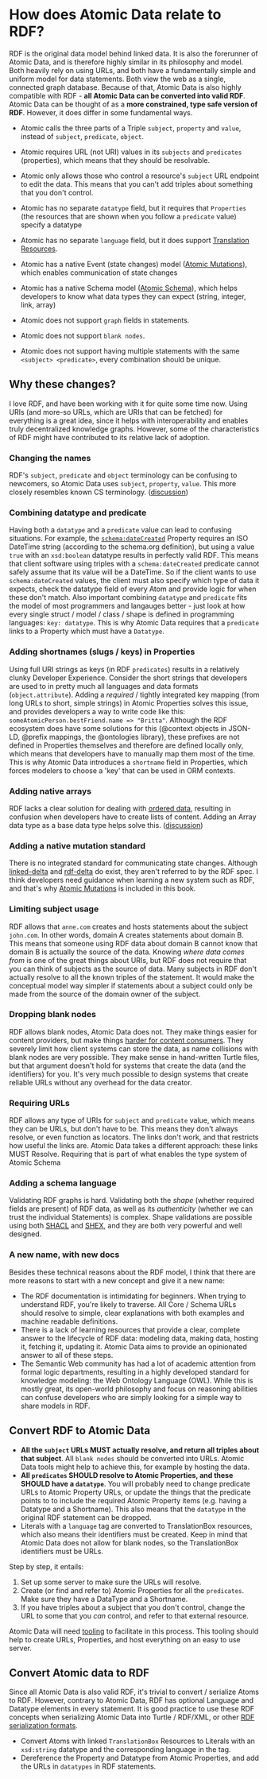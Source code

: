 # How does Atomic Data relate to RDF?

RDF is the original data model behind linked data.
It is also the forerunner of Atomic Data, and is therefore highly similar in its philosophy and model.
Both heavily rely on using URLs, and both have a fundamentally simple and uniform model for data statements.
Both view the web as a single, connected graph database.
Because of that, Atomic Data is also highly compatible with RDF - **all Atomic Data can be converted into valid RDF**.
Atomic Data can be thought of as a **more constrained, type safe version of RDF**.
However, it does differ in some fundamental ways.

- Atomic calls the three parts of a Triple `subject`, `property` and `value`, instead of `subject`, `predicate`, `object`.
- Atomic requires URL (not URI) values in its `subjects` and `predicates` (properties), which means that they should be resolvable.
- Atomic only allows those who control a resource's `subject` URL endpoint to edit the data. This means that you can't add triples about something that you don't control.
- Atomic has no separate `datatype` field, but it requires that `Properties` (the resources that are shown when you follow a `predicate` value) specify a datatype
- Atomic has no separate `language` field, but it does support [Translation Resources](../schema/translations.md).
- Atomic has a native Event (state changes) model ([Atomic Mutations](../mutations/intro.md)), which enables communication of state changes
- Atomic has a native Schema model ([Atomic Schema](../schema/intro.md)), which helps developers to know what data types they can expect (string, integer, link, array)
- Atomic does not support `graph` fields in statements.
- Atomic does not support `blank nodes`.

- Atomic does not support having multiple statements with the same `<subject> <predicate>`, every combination should be unique.

## Why these changes?

I love RDF, and have been working with it for quite some time now.
Using URIs (and more-so URLs, which are URIs that can be fetched) for everything is a great idea, since it helps with interoperability and enables truly decentralized knowledge graphs.
However, some of the characteristics of RDF might have contributed to its relative lack of adoption.

### Changing the names

RDF's `subject`, `predicate` and `object` terminology can be confusing to newcomers, so Atomic Data uses `subject`, `property`, `value`. This more closely resembles known CS terminology. ([discussion](https://github.com/ontola/atomic-data/issues/3))

### Combining datatype and predicate

Having both a `datatype` and a `predicate` value can lead to confusing situations. For example, the [`schema:dateCreated`](https://schema.org/dateCreated) Property requires an ISO DateTime string (according to the schema.org definition), but using a value `true` with an `xsd:boolean` datatype results in perfectly valid RDF. This means that client software using triples with a `schema:dateCreated` predicate cannot safely assume that its value will be a DateTime. So if the client wants to use `schema:dateCreated` values, the client must also specify which type of data it expects, check the datatype field of every Atom and provide logic for when these don't match. Also important combining `datatype` and `predicate` fits the model of most programmers and langauges better - just look at how every single struct / model / class / shape is defined in programming languages: `key: datatype`. This is why Atomic Data requires that a `predicate` links to a Property which must have a `Datatype`.

### Adding shortnames (slugs / keys) in Properties

Using full URI strings as keys (in RDF `predicates`) results in a relatively clunky Developer Experience. Consider the short strings that developers are used to in pretty much all languages and data formats (`object.attribute`). Adding a _required_ / tightly integrated key mapping (from long URLs to short, simple strings) in Atomic Properties solves this issue, and provides developers a way to write code like this: `someAtomicPerson.bestFriend.name => "Britta"`. Although the RDF ecosystem does have some solutions for this (@context objects in JSON-LD, @prefix mappings, the @ontologies library), these prefixes are not defined in Properties themselves and therefore are defined locally only, which means that developers have to manually map them most of the time. This is why Atomic Data introduces a `shortname` field in Properties, which forces modelers to choose a 'key' that can be used in ORM contexts.

### Adding native arrays

RDF lacks a clear solution for dealing with [ordered data](https://ontola.io/blog/ordered-data-in-rdf/), resulting in confusion when developers have to create lists of content. Adding an Array data type as a base data type helps solve this. ([discussion](https://github.com/ontola/atomic-data/issues/4))

### Adding a native mutation standard

There is no integrated standard for communicating state changes. Although [linked-delta](https://github.com/ontola/linked-delta) and [rdf-delta](https://afs.github.io/rdf-delta/) do exist, they aren't referred to by the RDF spec. I think developers need guidance when learning a new system such as RDF, and that's why [Atomic Mutations](../mutations/intro.md) is included in this book.

### Limiting subject usage

RDF allows that `anne.com` creates and hosts statements about the subject `john.com`. In other words, domain A creates statements about domain B. This means that someone using RDF data about domain B cannot know that domain B is actually the source of the data. Knowing _where data comes from_ is one of the great things about URIs, but RDF does not require that you can think of subjects as the source of data. Many subjects in RDF don't actually resolve to all the known triples of the statement. It would make the conceptual model way simpler if statements about a subject could only be made from the source of the domain owner of the subject.

### Dropping blank nodes

RDF allows blank nodes, Atomic Data does not. They make things easier for content providers, but make things [harder for content consumers](http://richard.cyganiak.de/blog/2011/03/blank-nodes-considered-harmful/). They severely limit how client systems can store the data, as name collisions with blank nodes are very possible. They make sense in hand-written Turtle files, but that argument doesn't hold for systems that create the data (and the identifiers) for you. It's very much possible to design systems that create reliable URLs without any overhead for the data creator.

### Requiring URLs

RDF allows any type of URIs for `subject` and `predicate` value, which means they can be URLs, but don't have to be. This means they don't always resolve, or even function as locators. The links don't work, and that restricts how useful the links are. Atomic Data takes a different approach: these links MUST Resolve. Requiring that is part of what enables the type system of Atomic Schema

### Adding a schema language

Validating RDF graphs is hard. Validating both the _shape_ (whether required fields are present) of RDF data, as well as its _authenticity_ (whether we can trust the individual Statements) is complex. Shape validations are possible using both [SHACL](https://www.w3.org/TR/shacl/) and [SHEX](https://shex.io/), and they are both very powerful and well designed.

### A new name, with new docs

Besides these technical reasons about the RDF model, I think that there are more reasons to start with a new concept and give it a new name:

- The RDF documentation is intimidating for beginners. When trying to understand RDF, you're likely to traverse. All Core / Schema URLs should resolve to simple, clear explanations with both examples and machine readable definitions.
- There is a lack of learning resources that provide a clear, complete answer to the lifecycle of RDF data: modeling data, making data, hosting it, fetching it, updating it. Atomic Data aims to provide an opinionated answer to all of these steps.
- The Semantic Web community has had a lot of academic attention from formal logic departments, resulting in a highly developed standard for knowledge modeling: the Web Ontology Language (OWL). While this is mostly great, its open-world philosophy and focus on reasoning abilities can confuse developers who are simply looking for a simple way to share models in RDF.
<!-- - Re-using predicate URIs in new contexts can be result in unclear descriptions, since the meaning of predicates can be very class-dependent. For example, a `name` for a Person means something else than a `name` for a  -->

## Convert RDF to Atomic Data

- **All the `subject` URLs MUST actually resolve, and return all triples about that subject**. All `blank nodes` should be converted into URLs. Atomic Data tools might help to achieve this, for example by hosting the data.
- **All `predicates` SHOULD resolve to Atomic Properties, and these SHOULD have a `datatype`**. You will probably need to change predicate URLs to Atomic Property URLs, or update the things that the predicate points to to include the required Atomic Property items (e.g. having a Datatype and a Shortname). This also means that the `datatype` in the original RDF statement can be dropped.
- Literals with a `language` tag are converted to TranslationBox resources, which also means their identifiers must be created. Keep in mind that Atomic Data does not allow for blank nodes, so the TranslationBox identifiers must be URLs.

Step by step, it entails:

1. Set up some server to make sure the URLs will resolve.
1. Create (or find and refer to) Atomic Properties for all the `predicates`. Make sure they have a DataType and a Shortname.
1. If you have triples about a subject that you don't control, change the URL to some that you _can_ control, and refer to that external resource.

Atomic Data will need [tooling](../tooling.md) to facilitate in this process.
This tooling should help to create URLs, Properties, and host everything on an easy to use server.

## Convert Atomic data to RDF

Since all Atomic Data is also valid RDF, it's trivial to convert / serialize Atoms to RDF.
However, contrary to Atomic Data, RDF has optional Language and Datatype elements in every statement.
It is good practice to use these RDF concepts when serializing Atomic Data into Turtle / RDF/XML, or other [RDF serialization formats](https://ontola.io/blog/rdf-serialization-formats/).

- Convert Atoms with linked `TranslationBox` Resources to Literals with an `xsd:string` datatype and the corresponding language in the tag.
- Dereference the Property and Datatype from Atomic Properties, and add the URLs in `datatypes` in RDF statements.
